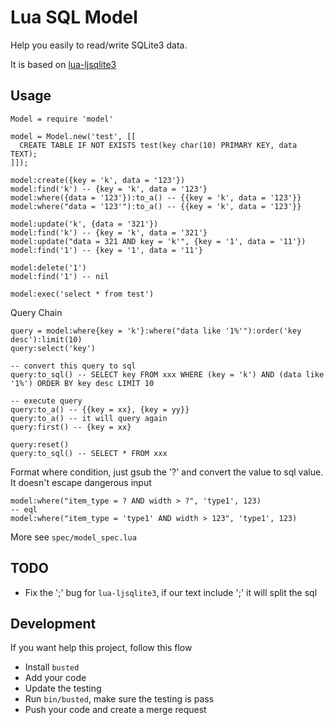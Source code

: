 Lua SQL Model
=============

Help you easily to read/write SQLite3 data.

It is based on [lua-ljsqlite3](https://github.com/stepelu/lua-ljsqlite3)


## Usage

```
Model = require 'model'

model = Model.new('test', [[
  CREATE TABLE IF NOT EXISTS test(key char(10) PRIMARY KEY, data TEXT);
]]);

model:create({key = 'k', data = '123'})
model:find('k') -- {key = 'k', data = '123'}
model:where({data = '123'}):to_a() -- {{key = 'k', data = '123'}}
model:where("data = '123'"):to_a() -- {{key = 'k', data = '123'}}

model:update('k', {data = '321'})
model:find('k') -- {key = 'k', data = '321'}
model:update("data = 321 AND key = 'k'", {key = '1', data = '11'}) 
model:find('1') -- {key = '1', data = '11'}

model:delete('1')
model:find('1') -- nil

model:exec('select * from test')
```

Query Chain

```
query = model:where{key = 'k'}:where("data like '1%'"):order('key desc'):limit(10)
query:select('key')

-- convert this query to sql
query:to_sql() -- SELECT key FROM xxx WHERE (key = 'k') AND (data like '1%') ORDER BY key desc LIMIT 10

-- execute query
query:to_a() -- {{key = xx}, {key = yy}}
query:to_a() -- it will query again
query:first() -- {key = xx}

query:reset()
query:to_sql() -- SELECT * FROM xxx
```

Format where condition, just gsub the '?' and convert the value to sql value. It doesn't escape dangerous input

```
model:where("item_type = ? AND width > ?", 'type1', 123)
-- eql
model:where("item_type = 'type1' AND width > 123", 'type1', 123)
```

More see `spec/model_spec.lua`


## TODO

* Fix the ';' bug for `lua-ljsqlite3`, if our text include ';' it will split the sql


## Development

If you want help this project, follow this flow

* Install `busted`
* Add your code
* Update the testing
* Run `bin/busted`, make sure the testing is pass
* Push your code and create a merge request
